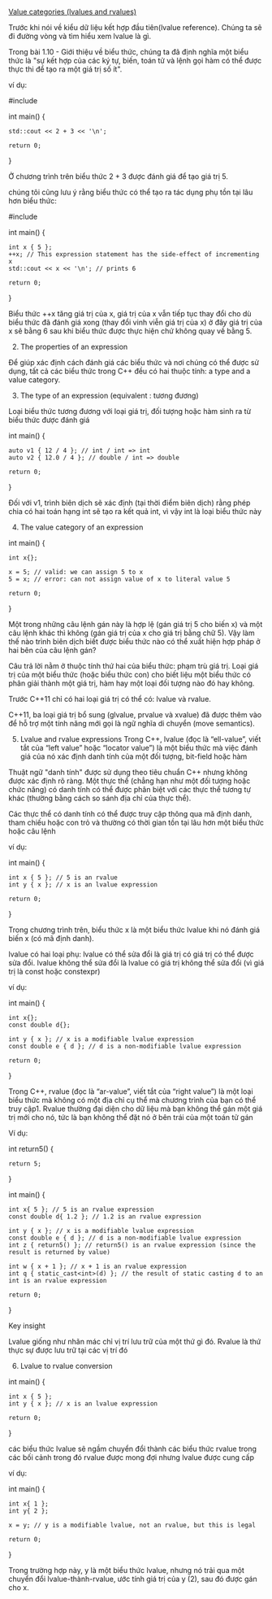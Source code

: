 [Value categories (lvalues and rvalues)](https://www.learncpp.com/cpp-tutorial/value-categories-lvalues-and-rvalues/)

Trước khi nói về kiểu dữ liệu kết hợp đầu tiên(lvalue reference). Chúng ta sẽ đi đường vòng và tìm hiểu xem lvalue là gì.

Trong bài 1.10 - Giới thiệu về biểu thức, chúng ta đã định nghĩa một biểu thức là "sự kết hợp của các ký tự, biến, toán tử và lệnh gọi hàm có thể được thực thi để tạo ra một giá trị số ít".

ví dụ:

#include

int main()
{

    std::cout << 2 + 3 << '\n';

    return 0;

}

Ở chương trình trên biểu thức 2 + 3 được đánh giá để tạo giá trị 5.

chúng tôi cũng lưu ý rằng biểu thức có thể tạo ra tác dụng phụ tồn tại lâu hơn biểu thức:

#include <iostream>

int main()
{

    int x { 5 };
    ++x; // This expression statement has the side-effect of incrementing x
    std::cout << x << '\n'; // prints 6

    return 0;
}

Biểu thức ++x tăng giá trị của x, giá trị của x vẫn tiếp tục thay đổi cho dù biểu thức đã đánh giá xong (thay đổi vinh viễn giá trị của x) ở đây giá trị của x sẽ bằng 6 sau khi biểu thức được thực hiện chứ không quay về bằng 5.

2. The properties of an expression

Để giúp xác định cách đánh giá các biểu thức và nơi chúng có thể được sử dụng, tất cả các biểu thức trong C++ đều có hai thuộc tính:  a type and a value category.

3. The type of an expression (equivalent : tương đương)

Loại biểu thức tương đương với loại giá trị, đối tượng hoặc hàm sinh ra từ biểu thức được đánh giá

int main()
{

    auto v1 { 12 / 4 }; // int / int => int
    auto v2 { 12.0 / 4 }; // double / int => double

    return 0;
}

Đối với v1, trình biên dịch sẽ xác định (tại thời điểm biên dịch) rằng phép chia có hai toán hạng int sẽ tạo ra kết quả int, vì vậy int là loại biểu thức này

4. The value category of an expression

int main()
{

    int x{};

    x = 5; // valid: we can assign 5 to x
    5 = x; // error: can not assign value of x to literal value 5

    return 0;
}

Một trong những câu lệnh gán này là hợp lệ (gán giá trị 5 cho biến x) và một câu lệnh khác thì không (gán giá trị của x cho giá trị bằng chữ 5). Vậy làm thế nào trình biên dịch biết được biểu thức nào có thể xuất hiện hợp pháp ở hai bên của câu lệnh gán?

Câu trả lời nằm ở thuộc tính thứ hai của biểu thức: phạm trù giá trị. Loại giá trị của một biểu thức (hoặc biểu thức con) cho biết liệu một biểu thức có phân giải thành một giá trị, hàm hay một loại đối tượng nào đó hay không.

Trước C++11 chỉ có hai loại giá trị có thể có: lvalue và rvalue.

C++11, ba loại giá trị bổ sung (glvalue, prvalue và xvalue) đã được thêm vào để hỗ trợ một tính năng mới gọi là ngữ nghĩa di chuyển (move semantics).

5. Lvalue and rvalue expressions
Trong C++, lvalue (đọc là “ell-value”, viết tắt của “left value” hoặc “locator value”) là một biểu thức mà việc đánh giá của nó xác định danh tính của một đối tượng, bit-field hoặc hàm

Thuật ngữ "danh tính" được sử dụng theo tiêu chuẩn C++ nhưng không được xác định rõ ràng. Một thực thể (chẳng hạn như một đối tượng hoặc chức năng) có danh tính có thể được phân biệt với các thực thể tương tự khác (thường bằng cách so sánh địa chỉ của thực thể).

Các thực thể có danh tính có thể được truy cập thông qua mã định danh, tham chiếu hoặc con trỏ và thường có thời gian tồn tại lâu hơn một biểu thức hoặc câu lệnh

ví dụ:

int main()
{

    int x { 5 }; // 5 is an rvalue
    int y { x }; // x is an lvalue expression

    return 0;
}

Trong chương trình trên, biểu thức x là một biểu thức lvalue khi nó đánh giá biến x (có mã định danh).

lvalue có hai loại phụ: lvalue có thể sửa đổi là giá trị có giá trị có thể được sửa đổi. lvalue không thể sửa đổi là lvalue có giá trị không thể sửa đổi (vì giá trị là const hoặc constexpr)

ví dụ:

int main()
{

    int x{};
    const double d{};

    int y { x }; // x is a modifiable lvalue expression
    const double e { d }; // d is a non-modifiable lvalue expression

    return 0;
}

Trong C++, rvalue (đọc là “ar-value”, viết tắt của “right value”) là một loại biểu thức mà không có một địa chỉ cụ thể mà chương trình của bạn có thể truy cập1. Rvalue thường đại diện cho dữ liệu mà bạn không thể gán một giá trị mới cho nó, tức là bạn không thể đặt nó ở bên trái của một toán tử gán

Ví dụ:

int return5()
{

    return 5;
}

int main()
{

    int x{ 5 }; // 5 is an rvalue expression
    const double d{ 1.2 }; // 1.2 is an rvalue expression

    int y { x }; // x is a modifiable lvalue expression
    const double e { d }; // d is a non-modifiable lvalue expression
    int z { return5() }; // return5() is an rvalue expression (since the result is returned by value)

    int w { x + 1 }; // x + 1 is an rvalue expression
    int q { static_cast<int>(d) }; // the result of static casting d to an int is an rvalue expression

    return 0;
}

Key insight

Lvalue giống như nhãn mác chỉ vị trí lưu trữ của một thứ gì đó.
Rvalue là thứ thực sự được lưu trữ tại các vị trí đó

6. Lvalue to rvalue conversion

int main()
{

    int x { 5 };
    int y { x }; // x is an lvalue expression

    return 0;
}

các biểu thức lvalue sẽ ngầm chuyển đổi thành các biểu thức rvalue trong các bối cảnh trong đó rvalue được mong đợi nhưng lvalue được cung cấp

ví dụ:

int main()
{

    int x{ 1 };
    int y{ 2 };

    x = y; // y is a modifiable lvalue, not an rvalue, but this is legal

    return 0;
}

Trong trường hợp này, y là một biểu thức lvalue, nhưng nó trải qua một chuyển đổi lvalue-thành-rvalue, ước tính giá trị của y (2), sau đó được gán cho x.
